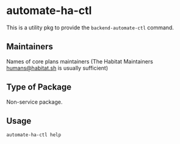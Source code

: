 # automate-ha-ctl

This is a utility pkg to provide the `backend-automate-ctl` command.

## Maintainers

Names of core plans maintainers (The Habitat Maintainers humans@habitat.sh is usually sufficient)

## Type of Package

Non-service package.

## Usage

`automate-ha-ctl help`
